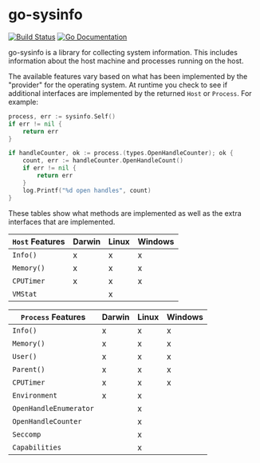 # go-sysinfo

[![Build Status](http://img.shields.io/travis/elastic/go-sysinfo.svg?style=flat-square)][travis]
[![Go Documentation](http://img.shields.io/badge/go-documentation-blue.svg?style=flat-square)][godocs]

[travis]: http://travis-ci.org/elastic/go-sysinfo
[godocs]: http://godoc.org/github.com/elastic/go-sysinfo

go-sysinfo is a library for collecting system information. This includes
information about the host machine and processes running on the host.

The available features vary based on what has been implemented by the "provider"
for the operating system. At runtime you check to see if additional interfaces
are implemented by the returned `Host` or `Process`. For example:

```go
process, err := sysinfo.Self()
if err != nil {
	return err
}

if handleCounter, ok := process.(types.OpenHandleCounter); ok {
	count, err := handleCounter.OpenHandleCount()
	if err != nil {
		return err
	}
	log.Printf("%d open handles", count)
}
```

These tables show what methods are implemented as well as the extra interfaces
that are implemented.

| `Host` Features | Darwin | Linux | Windows |
| --------------- | ------ | ----- | ------- |
| `Info()`        | x      | x     | x       |
| `Memory()`      | x      | x     | x       |
| `CPUTimer`      | x      | x     | x       |
| `VMStat`        |        | x     |         |

| `Process` Features     | Darwin | Linux | Windows |
| ---------------------- | ------ | ----- | ------- |
| `Info()`               | x      | x     | x       |
| `Memory()`             | x      | x     | x       |
| `User()`               | x      | x     | x       |
| `Parent()`             | x      | x     | x       |
| `CPUTimer`             | x      | x     | x       |
| `Environment`          | x      | x     |         |
| `OpenHandleEnumerator` |        | x     |         |
| `OpenHandleCounter`    |        | x     |         |
| `Seccomp`              |        | x     |         |
| `Capabilities`         |        | x     |         |
